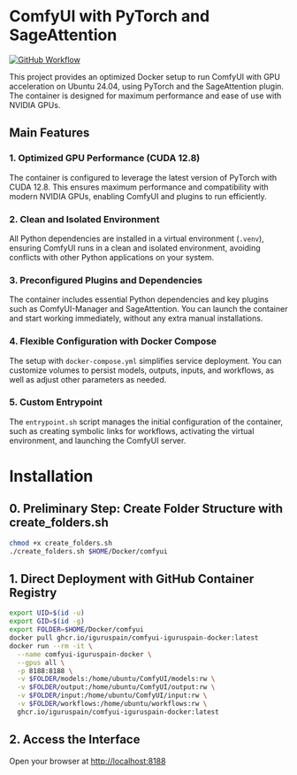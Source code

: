 # ComfyUI with PyTorch and SageAttention

[![GitHub Workflow](https://img.shields.io/github/actions/workflow/status/iguruspain/comfyui-iguruspain-docker/docker-publish.yml)](https://github.com/iguruspain/comfyui-iguruspain-docker/actions/workflows/docker-publish.yml)

This project provides an optimized Docker setup to run ComfyUI with GPU acceleration on Ubuntu 24.04, using PyTorch and the SageAttention plugin. The container is designed for maximum performance and ease of use with NVIDIA GPUs.

## Main Features

### 1. Optimized GPU Performance (CUDA 12.8)
The container is configured to leverage the latest version of PyTorch with CUDA 12.8. This ensures maximum performance and compatibility with modern NVIDIA GPUs, enabling ComfyUI and plugins to run efficiently.

### 2. Clean and Isolated Environment
All Python dependencies are installed in a virtual environment (`.venv`), ensuring ComfyUI runs in a clean and isolated environment, avoiding conflicts with other Python applications on your system.

### 3. Preconfigured Plugins and Dependencies
The container includes essential Python dependencies and key plugins such as ComfyUI-Manager and SageAttention. You can launch the container and start working immediately, without any extra manual installations.

### 4. Flexible Configuration with Docker Compose
The setup with `docker-compose.yml` simplifies service deployment. You can customize volumes to persist models, outputs, inputs, and workflows, as well as adjust other parameters as needed.

### 5. Custom Entrypoint
The `entrypoint.sh` script manages the initial configuration of the container, such as creating symbolic links for workflows, activating the virtual environment, and launching the ComfyUI server.

# Installation

## 0. Preliminary Step: Create Folder Structure with create_folders.sh
```bash
chmod +x create_folders.sh
./create_folders.sh $HOME/Docker/comfyui
```

## 1. Direct Deployment with GitHub Container Registry
```bash
export UID=$(id -u)
export GID=$(id -g)
export FOLDER=$HOME/Docker/comfyui
docker pull ghcr.io/iguruspain/comfyui-iguruspain-docker:latest
docker run --rm -it \
  --name comfyui-iguruspain-docker \
  --gpus all \
  -p 8188:8188 \
  -v $FOLDER/models:/home/ubuntu/ComfyUI/models:rw \
  -v $FOLDER/output:/home/ubuntu/ComfyUI/output:rw \
  -v $FOLDER/input:/home/ubuntu/ComfyUI/input:rw \
  -v $FOLDER/workflows:/home/ubuntu/workflows:rw \
  ghcr.io/iguruspain/comfyui-iguruspain-docker:latest
```

## 2. Access the Interface
Open your browser at [http://localhost:8188](http://localhost:8188)
